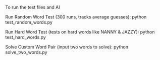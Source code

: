 To run the test files and AI

Run Random Word Test (300 runs, tracks average guesses):
python test_random_words.py


Run Hard Word Test (tests on hard words like NANNY & JAZZY):
python test_hard_words.py


Solve Custom Word Pair (input two words to solve):
python solve_two_words.py <word1> <word2>